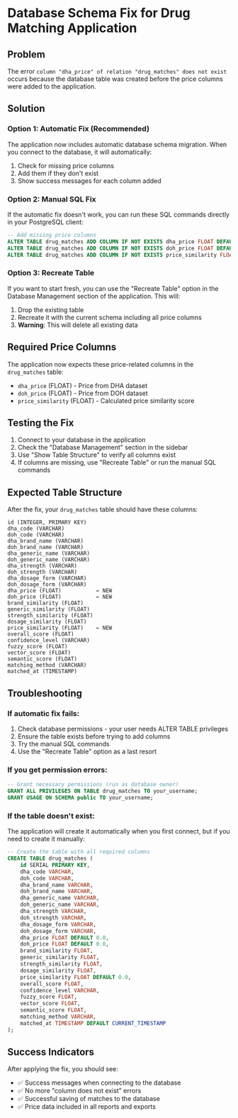 # Database Schema Fix for Drug Matching Application

## Problem
The error `column "dha_price" of relation "drug_matches" does not exist` occurs because the database table was created before the price columns were added to the application.

## Solution

### Option 1: Automatic Fix (Recommended)
The application now includes automatic database schema migration. When you connect to the database, it will automatically:

1. Check for missing price columns
2. Add them if they don't exist
3. Show success messages for each column added

### Option 2: Manual SQL Fix
If the automatic fix doesn't work, you can run these SQL commands directly in your PostgreSQL client:

```sql
-- Add missing price columns
ALTER TABLE drug_matches ADD COLUMN IF NOT EXISTS dha_price FLOAT DEFAULT 0.0;
ALTER TABLE drug_matches ADD COLUMN IF NOT EXISTS doh_price FLOAT DEFAULT 0.0;
ALTER TABLE drug_matches ADD COLUMN IF NOT EXISTS price_similarity FLOAT DEFAULT 0.0;
```

### Option 3: Recreate Table
If you want to start fresh, you can use the "Recreate Table" option in the Database Management section of the application. This will:

1. Drop the existing table
2. Recreate it with the current schema including all price columns
3. **Warning**: This will delete all existing data

## Required Price Columns

The application now expects these price-related columns in the `drug_matches` table:

- `dha_price` (FLOAT) - Price from DHA dataset
- `doh_price` (FLOAT) - Price from DOH dataset  
- `price_similarity` (FLOAT) - Calculated price similarity score

## Testing the Fix

1. Connect to your database in the application
2. Check the "Database Management" section in the sidebar
3. Use "Show Table Structure" to verify all columns exist
4. If columns are missing, use "Recreate Table" or run the manual SQL commands

## Expected Table Structure

After the fix, your `drug_matches` table should have these columns:

```
id (INTEGER, PRIMARY KEY)
dha_code (VARCHAR)
doh_code (VARCHAR)
dha_brand_name (VARCHAR)
doh_brand_name (VARCHAR)
dha_generic_name (VARCHAR)
doh_generic_name (VARCHAR)
dha_strength (VARCHAR)
doh_strength (VARCHAR)
dha_dosage_form (VARCHAR)
doh_dosage_form (VARCHAR)
dha_price (FLOAT)           ← NEW
doh_price (FLOAT)           ← NEW
brand_similarity (FLOAT)
generic_similarity (FLOAT)
strength_similarity (FLOAT)
dosage_similarity (FLOAT)
price_similarity (FLOAT)    ← NEW
overall_score (FLOAT)
confidence_level (VARCHAR)
fuzzy_score (FLOAT)
vector_score (FLOAT)
semantic_score (FLOAT)
matching_method (VARCHAR)
matched_at (TIMESTAMP)
```

## Troubleshooting

### If automatic fix fails:
1. Check database permissions - your user needs ALTER TABLE privileges
2. Ensure the table exists before trying to add columns
3. Try the manual SQL commands
4. Use the "Recreate Table" option as a last resort

### If you get permission errors:
```sql
-- Grant necessary permissions (run as database owner)
GRANT ALL PRIVILEGES ON TABLE drug_matches TO your_username;
GRANT USAGE ON SCHEMA public TO your_username;
```

### If the table doesn't exist:
The application will create it automatically when you first connect, but if you need to create it manually:

```sql
-- Create the table with all required columns
CREATE TABLE drug_matches (
    id SERIAL PRIMARY KEY,
    dha_code VARCHAR,
    doh_code VARCHAR,
    dha_brand_name VARCHAR,
    doh_brand_name VARCHAR,
    dha_generic_name VARCHAR,
    doh_generic_name VARCHAR,
    dha_strength VARCHAR,
    doh_strength VARCHAR,
    dha_dosage_form VARCHAR,
    doh_dosage_form VARCHAR,
    dha_price FLOAT DEFAULT 0.0,
    doh_price FLOAT DEFAULT 0.0,
    brand_similarity FLOAT,
    generic_similarity FLOAT,
    strength_similarity FLOAT,
    dosage_similarity FLOAT,
    price_similarity FLOAT DEFAULT 0.0,
    overall_score FLOAT,
    confidence_level VARCHAR,
    fuzzy_score FLOAT,
    vector_score FLOAT,
    semantic_score FLOAT,
    matching_method VARCHAR,
    matched_at TIMESTAMP DEFAULT CURRENT_TIMESTAMP
);
```

## Success Indicators

After applying the fix, you should see:
- ✅ Success messages when connecting to the database
- ✅ No more "column does not exist" errors
- ✅ Successful saving of matches to the database
- ✅ Price data included in all reports and exports 